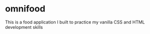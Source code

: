 # omnifood
This is a food application I built to practice my vanilla CSS and HTML development skills

